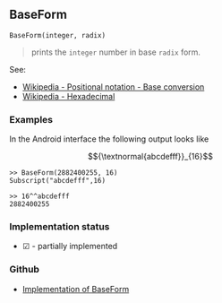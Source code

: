 ## BaseForm
 
```
BaseForm(integer, radix)
```

> prints the `integer` number in base `radix` form.

See:  
* [Wikipedia - Positional notation - Base conversion](https://en.wikipedia.org/wiki/Positional_notation#Base_conversion) 
* [Wikipedia - Hexadecimal](https://en.wikipedia.org/wiki/Hexadecimal)

### Examples 
 
In the Android interface the following output looks like 

$${\textnormal{abcdefff}}_{16}$$

```
>> BaseForm(2882400255, 16) 
Subscript("abcdefff",16) 

>> 16^^abcdefff
2882400255 
```






### Implementation status

* &#x2611; - partially implemented

### Github

* [Implementation of BaseForm](https://github.com/axkr/symja_android_library/blob/master/symja_android_library/matheclipse-core/src/main/java/org/matheclipse/core/builtin/OutputFunctions.java#L173) 
